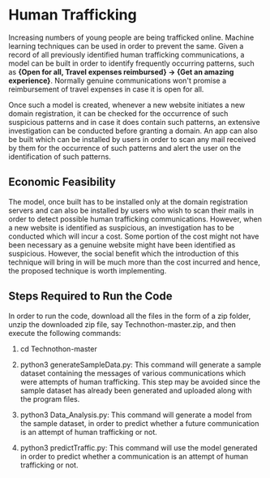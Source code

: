 # Human Trafficking

Increasing numbers of young people are being trafficked online. Machine learning techniques can be used in order to prevent the same. Given a record of all previously identified human trafficking communications, a model can be built in order to identify frequently occurring patterns, such as **{Open for all, Travel expenses reimbursed} -> {Get an amazing experience}**. Normally genuine communications won't promise a reimbursement of travel expenses in case it is open for all.

Once such a model is created, whenever a new website initiates a new domain registration, it can be checked for the occurrence of such suspicious patterns and in case it does contain such patterns, an extensive investigation can be conducted before granting a domain. An app can also be built which can be installed by users in order to scan any mail received by them for the occurrence of such patterns and alert the user on the identification of such patterns.

## Economic Feasibility
The model, once built has to be installed only at the domain registration servers and can also be installed by users who wish to scan their mails in order to detect possible human trafficking communications. However, when a new website is identified as suspicious, an investigation has to be conducted which will incur a cost. Some portion of the cost might not have been necessary as a genuine website might have been identified as suspicious. However, the social benefit which the introduction of this technique will bring in will be much more than the cost incurred and hence, the proposed technique is worth implementing.

## Steps Required to Run the Code
In order to run the code, download all the files in the form of a zip folder, unzip the downloaded zip file, say Technothon-master.zip, and then execute the following commands:

1. cd Technothon-master

2. python3 generateSampleData.py: This command will generate a sample dataset containing the messages of various communications which were attempts of human trafficking. This step may be avoided since the sample dataset has already been generated and uploaded along with the program files.

3. python3 Data_Analysis.py: This command will generate a model from the sample dataset, in order to predict whether a future communication is an attempt of human trafficking or not.

4. python3 predictTraffic.py: This command will use the model generated in order to predict whether a communication is an attempt of human trafficking or not.
